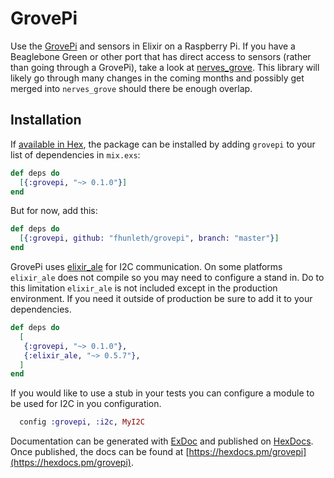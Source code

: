 # GrovePi

Use the [GrovePi](https://www.dexterindustries.com/grovepi/) and sensors in Elixir
on a Raspberry Pi. If you have a Beaglebone Green or other port that has direct
access to sensors (rather than going through a GrovePi), take a look at
[nerves_grove](https://github.com/bendiken/nerves_grove). This library will
likely go through many changes in the coming months and possibly get merged into
`nerves_grove` should there be enough overlap.

## Installation

If [available in Hex](https://hex.pm/docs/publish), the package can be installed
by adding `grovepi` to your list of dependencies in `mix.exs`:

```elixir
def deps do
  [{:grovepi, "~> 0.1.0"}]
end
```

But for now, add this:

```elixir
def deps do
  [{:grovepi, github: "fhunleth/grovepi", branch: "master"}]
end
```

GrovePi uses [elixir_ale](https://hex.pm/packages/elixir_ale) for I2C communication.
On some platforms `elixir_ale` does not compile so you may need to
configure a stand in. Do to this limitation `elixir_ale` is not included
except in the production environment. If you need it outside of
production be sure to add it to your dependencies.


```elixir
def deps do
  [
   {:grovepi, "~> 0.1.0"},
   {:elixir_ale, "~> 0.5.7"},
  ]
end
```

If you would like to use a stub in your tests you can configure
a module to be used for I2C in you configuration.

```elixir
  config :grovepi, :i2c, MyI2C
```

Documentation can be generated with [ExDoc](https://github.com/elixir-lang/ex_doc)
and published on [HexDocs](https://hexdocs.pm). Once published, the docs can
be found at [https://hexdocs.pm/grovepi](https://hexdocs.pm/grovepi).

